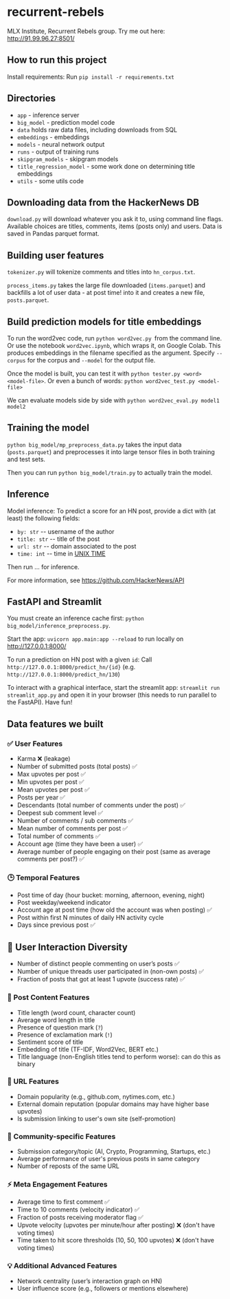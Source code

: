 # recurrent-rebels

MLX Institute, Recurrent Rebels group.
Try me out here: http://91.99.96.27:8501/

## How to run this project

Install requirements: Run `pip install -r requirements.txt`

## Directories

- `app` - inference server
- `big_model` - prediction model code
- `data` holds raw data files, including downloads from SQL
- `embeddings` - embeddings
- `models` - neural network output
- `runs` - output of training runs
- `skipgram_models` - skipgram models
- `title_regression_model` - some work done on determining title embeddings
- `utils` - some utils code

## Downloading data from the HackerNews DB

`download.py` will download whatever you ask it to, using command line flags. Available choices are titles, comments, items (posts only) and users. Data is saved in Pandas parquet format.

## Building user features

`tokenizer.py` will tokenize comments and titles into `hn_corpus.txt`.

`process_items.py` takes the large file downloaded (`items.parquet`) and backfills a lot of user data - at post time! into it and creates a new file, `posts.parquet`.

## Build prediction models for title embeddings

To run the word2vec code, run `python word2vec.py `from the command line. Or use the notebook `word2vec.ipynb`, which wraps it, on Google Colab. This produces embeddings in the filename specified as the argument. Specify `--corpus` for the corpus and `--model` for the output file.

Once the model is built, you can test it with `python tester.py <word> <model-file>`. Or even a bunch of words: `python word2vec_test.py <model-file>`

We can evaluate models side by side with `python word2vec_eval.py model1 model2`


## Training the model

`python big_model/mp_preprocess_data.py` takes the input data (`posts.parquet`) and preprocesses it into large tensor files in both training and test sets.

Then you can run `python big_model/train.py` to actually train the model.

## Inference
Model inference: To predict a score for an HN post, provide a dict with (at least) the following fields:
- `by: str` -- username of the author 
- `title: str` -- title of the post
- `url: str` -- domain associated to the post
- `time: int` -- time in [UNIX TIME](https://en.wikipedia.org/wiki/Unix_time)

Then run ... for inference.

For more information, see https://github.com/HackerNews/API

## FastAPI and Streamlit
You must create an inference cache first: `python big_model/inference_preprocess.py`.

Start the app: `uvicorn app.main:app --reload` to run locally on http://127.0.0.1:8000/

To run a prediction on HN post with a given `id`: Call `http://127.0.0.1:8000/predict_hn/{id}`
(e.g. `http://127.0.0.1:8000/predict_hn/130`)

To interact with a graphical interface, start the streamlit app:
`streamlit run streamlit_app.py`
and open it in your browser (this needs to run parallel to the FastAPI). Have fun!

## Data features we built

### ✅ User Features

- Karma  ❌ (leakage)
- Number of submitted posts (total posts)  ✅
- Max upvotes per post  ✅
- Min upvotes per post  ✅
- Mean upvotes per post  ✅
- Posts per year ✅
- Descendants (total number of comments under the post) ✅  
- Deepest sub comment level  ✅
- Number of comments / sub comments ✅ 
- Mean number of comments per post  ✅
- Total number of comments  ✅
- Account age (time they have been a user)  ✅
- Average number of people engaging on their post (same as average comments per post?) ✅

### 🕒 Temporal Features

- Post time of day (hour bucket: morning, afternoon, evening, night) 
- Post weekday/weekend indicator
- Account age at post time (how old the account was when posting) ✅
- Post within first N minutes of daily HN activity cycle
- Days since previous post ✅

## 🔄 User Interaction Diversity

- Number of distinct people commenting on user’s posts ✅
- Number of unique threads user participated in (non-own posts) ✅
- Fraction of posts that got at least 1 upvote (success rate) ✅

###  📝 Post Content Features

- Title length (word count, character count)
- Average word length in title
- Presence of question mark (`?`)
- Presence of exclamation mark (`!`)
- Sentiment score of title
- Embedding of title (TF-IDF, Word2Vec, BERT etc.)
- Title language (non-English titles tend to perform worse): can do this as binary

###  🔗 URL Features

- Domain popularity (e.g., github.com, nytimes.com, etc.)
- External domain reputation (popular domains may have higher base upvotes)
- Is submission linking to user's own site (self-promotion)

###  👥 Community-specific Features

- Submission category/topic (AI, Crypto, Programming, Startups, etc.)
- Average performance of user's previous posts in same category
- Number of reposts of the same URL

###  ⚡ Meta Engagement Features

- Average time to first comment ✅
- Time to 10 comments (velocity indicator) ✅
- Fraction of posts receiving moderator flag ✅
- Upvote velocity (upvotes per minute/hour after posting) ❌ (don't have voting times)
- Time taken to hit score thresholds (10, 50, 100 upvotes) ❌ (don't have voting times)

###  💡 Additional Advanced Features

- Network centrality (user’s interaction graph on HN)
- User influence score (e.g., followers or mentions elsewhere)
